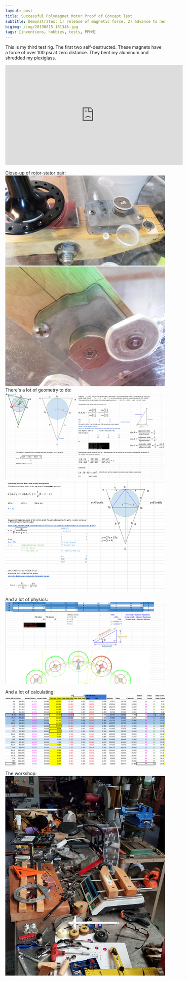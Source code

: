 ```yaml
---
layout: post
title: Successful Polymagnet Motor Proof of Concept Test
subtitle: Demonstrates: 1) release of magnetic force, 2) advance to next station 3) didn't self-destruct this time
bigimg: /img/20190815_181346.jpg
tags: [inventions, hobbies, tests, PPMM]
---
```


This is my third test rig. The first two self-destructed. These magnets have a force of over 100 psi at zero distance. They bent my aluminum and shredded my plexiglass.
<iframe width="560" height="315" src="https://www.youtube.com/embed/zg_jSTjzq7M" frameborder="0" allow="accelerometer; autoplay; encrypted-media; gyroscope; picture-in-picture" allowfullscreen></iframe>

Close-up of rotor-stator pair:
![](/img/20190827_180051.jpg)
![](/img/20190829_162639.jpg)
There's a lot of geometry to do:
![](/img/PPMM_incircles1.png)
![](/img/PPMM_incircles2.png)

And a lot of physics:
![](/img/PPMM_phase.png)

And a lot of calculating:
![](/img/PPMM_diameters.png)

The workshop:
![](/img/IMG_20190815_183704_939.jpg)
